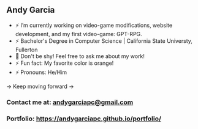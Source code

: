 ## Andy Garcia


- ⚡ I’m currently working on video-game modifications, website development, and my first video-game: GPT-RPG.
- ⚡ Bachelor's Degree in Computer Science | California State Universty, Fullerton
- 💬 Don't be shy! Feel free to ask me about my work!
- ⚡ Fun fact: My favorite color is orange!
- ⚡ Pronouns: He/Him


-> Keep moving forward ->


### Contact me at: andygarciapc@gmail.com
### Portfolio: https://andygarciapc.github.io/portfolio/
